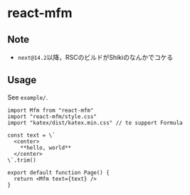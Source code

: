 # react-mfm

## Note

- `next@14.2`以降，RSCのビルドがShikiのなんかでコケる

## Usage

See `example/`.

```tsx
import Mfm from "react-mfm"
import "react-mfm/style.css"
import "katex/dist/katex.min.css" // to support Formula

const text = \`
  <center>
    **hello, world**
  </center>
\`.trim()

export default function Page() {
  return <Mfm text={text} />
}
```
